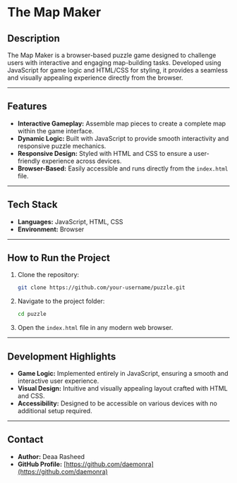# **The Map Maker**

## **Description**
The Map Maker is a browser-based puzzle game designed to challenge users with interactive and engaging map-building tasks. Developed using JavaScript for game logic and HTML/CSS for styling, it provides a seamless and visually appealing experience directly from the browser.

---

## **Features**
- **Interactive Gameplay:** Assemble map pieces to create a complete map within the game interface.
- **Dynamic Logic:** Built with JavaScript to provide smooth interactivity and responsive puzzle mechanics.
- **Responsive Design:** Styled with HTML and CSS to ensure a user-friendly experience across devices.
- **Browser-Based:** Easily accessible and runs directly from the `index.html` file.

---

## **Tech Stack**
- **Languages:** JavaScript, HTML, CSS
- **Environment:** Browser

---

## **How to Run the Project**
1. Clone the repository:
   ```bash
   git clone https://github.com/your-username/puzzle.git
   ```
2. Navigate to the project folder:
   ```bash
   cd puzzle
   ```
3. Open the `index.html` file in any modern web browser.

---

## **Development Highlights**
- **Game Logic:** Implemented entirely in JavaScript, ensuring a smooth and interactive user experience.
- **Visual Design:** Intuitive and visually appealing layout crafted with HTML and CSS.
- **Accessibility:** Designed to be accessible on various devices with no additional setup required.

---


## **Contact**
- **Author:** Deaa Rasheed
- **GitHub Profile:** [https://github.com/daemonra](https://github.com/daemonra)
